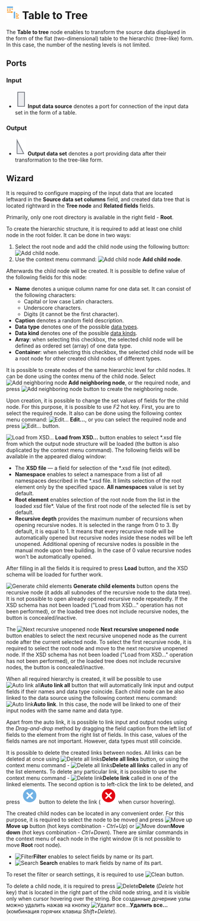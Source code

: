 # ![ ](../../images/icons/components/data-to-tree_default.svg) Table to Tree

The **Table to tree** node enables to transform the source data displayed in the form of the flat (two-dimensional) table to the hierarchic (tree-like) form. In this case, the number of the nesting levels is not limited.

## Ports

### Input

* ![Input data source](../../images/icons/app/node/ports/inputs/table_inactive.svg) **Input data source** denotes a port for connection of the input data set in the form of a table.

### Output

* ![Output data set](../../images/icons/app/node/ports/outputs/tree_inactive.svg) **Output data set** denotes a port providing data after their transformation to the tree-like form.

## Wizard

It is required to configure mapping of the input data that are located leftward in the **Source data set columns** field, and created data tree that is located rightward in the **Tree node** and **Related fields** fields.

Primarily, only one root directory is available in the right field - **Root**.

To create the hierarchic structure, it is required to add at least one child node in the root folder. It can be done in two ways:

1. Select the root node and add the child node using the following button: ![Add child node](../../images/icons/wizards/datatree/add-child_default.svg).
2. Use the context menu command: ![Add child node](../../images/icons/wizards/datatree/add-child_default.svg) **Add child node**.

Afterwards the child node will be created. It is possible to define value of the following fields for this node:

* **Name** denotes a unique column name for one data set. It can consist of the following characters:
   * Capital or low case Latin characters.
   * Underscore characters.
   * Digits (it cannot be the first character).
* **Caption** denotes a random field description.
* **Data type** denotes one of the possible [data types](./../../data/datatype.md).
* **Data kind** denotes one of the possible [data kinds](./../../data/datakind.md).
* **Array**: when selecting this checkbox, the selected child node will be defined as ordered set (array) of one data type.
* **Container**: when selecting this checkbox, the selected child node will be a root node for other created child nodes of different types.

It is possible to create nodes of the same hierarchic level for child nodes. It can be done using the contex menu of the child node. Select ![Add neighboring node](../../images/icons/wizards/datatree/add-neighbor_default.svg) **Add neighboring node**, or the required node, and press ![Add neighboring node](../../images/icons/wizards/datatree/add-neighbor_default.svg) button to create the neighboring node.

Upon creation, it is possible to change the set values of fields for the child node. For this purpose, it is possible to use *F2* hot key. First, you are to select the required node. It also can be done using the following contex menu command: ![Edit...](../../images/icons/toolbar-controls/edit_default.svg) **Edit...**, or you can select the required node and press ![Edit...](../../images/icons/toolbar-controls/edit_default.svg) button.

![Load from XSD...](../../images/icons/toolbar-controls/import-from-xsd_default.svg) **Load from XSD...** button enables to select *.xsd file from which the output node structure will be loaded (the button is also duplicated by the context menu command). The following fields will be available in the appeared dialog window:

* The **XSD file** — a field for selection of the *.xsd file (not edited).
* **Namespace** enables to select a namespace from a list of all namespaces described in the *.xsd file. It limits selection of the root element only by the specified space. **All namespaces** value is set by default.
* **Root element** enables selection of the root node from the list in the loaded xsd file*. Value of the first root node of the selected file is set by default.
* **Recursive depth** provides the maximum number of recursions when opening recursive nodes. It is selected in the range from 0 to 3. By default, it is equal to 1. It means that every recursive node will be automatically opened but recursive nodes inside these nodes will be left unopened. Additional opening of recursive nodes is possible in the manual mode upon tree building. In the case of 0 value recursive nodes won't be automatically opened.

After filling in all the fields it is required to press **Load** button, and the XSD schema will be loaded for further work.

![Generate child elements](../../images/icons/toolbar-controls/open-all_default.svg) **Generate child elements** button opens the recursive node (it adds all subnodes of the recursive node to the data tree). It is not possible to open already opened recursive node repeatedly. If the XSD schema has not been loaded ("Load from XSD..." operation has not been performed), or the loaded tree does not include recursive nodes, the button is concealed/inactive.

The ![Next recursive unopened node](../../images/icons/toolbar-controls/find-next_default.svg) **Next recursive unopened node** button enables to select the next recursive unopened node as the current node after the current selected node. To select the first recursive node, it is required to select the root node and move to the next recursive unopened node. If the XSD schema has not been loaded ("Load from XSD..." operation has not been performed), or the loaded tree does not include recursive nodes, the button is concealed/inactive.

When all required hierarchy is created, it will be possible to use ![Auto link all](../../images/icons/toolbar-controls/auto-connect_default.svg)**Auto link all** button that will automatically link input and output fields if their names and data type coincide. Each child node can be also linked to the data source using the following context menu command: ![Auto link](../../images/icons/toolbar-controls/auto-connect_default.svg)**Auto link**. In this case, the node will be linked to one of their input nodes with the same name and data type.

Apart from the auto link, it is possible to link input and output nodes using the *Drag-and-drop* method by dragging the field caption from the left list of fields to the element from the right list of fields. In this case, values of the fields names are not important. However, data types must still coincide.

It is possible to delete the created links between nodes. All links can be deleted at once using ![Delete all links](../../images/icons/toolbar-controls/remove-all-links_default.svg)**Delete all links** button, or using the context menu command - ![Delete all links](../../images/icons/toolbar-controls/remove-all-links_default.svg)**Delete all links** called in any of the list elements. To delete any particular link, it is possible to use the context menu command - ![Delete link](../../images/icons/toolbar-controls/delete_default.svg)**Delete link** called in one of the linked elements. The second option is to left-click the link to be deleted, and press ![Delete link](../../images/icons/link-grid/remove-link_selected.svg) button to delete the link (![Delete link](../../images/icons/link-grid/remove-link_hover.svg) when cursor hovering).

The created child nodes can be located in any convenient order. For this purpose, it is required to select the node to be moved and press ![Move up](../../images/icons/toolbar-controls/moveup_default.svg)**Move up** button (hot keys combination - *Ctrl+Up*) or ![Move down](../../images/icons/toolbar-controls/movedown_default.svg)**Move down** (hot keys combination - *Ctrl+Down*). There are similar commands in the context menu of each node in the right window (it is not possible to move **Root** root node).

* ![Filter](../../images/icons/toolbar-controls/filter_default.svg)**Filter** enables to select fields by name or its part.
* ![Search](../../images/icons/toolbar-controls/zoom_default.svg) **Search** enables to mark fields by name of its part.

To reset the filter or search settings, it is required to use ![Clean](../../images/icons/filterdata/filterdata-delete_hover_10x10.svg) button.

To delete a child node, it is required to press ![Delete](../../images/icons/toolbar-controls/delete_default.svg)**Delete** (*Delete* hot key) that is located in the right part of the child node string, and it is visible only when cursor hovering over the string. Все созданные дочерние узлы можно удалить нажав на кнопку ![Удалит все...](../../images/icons/toolbar-controls/delete-all_default.svg)**Удалить все...** (комбинация горячих клавиш *Shift+Delete*).
